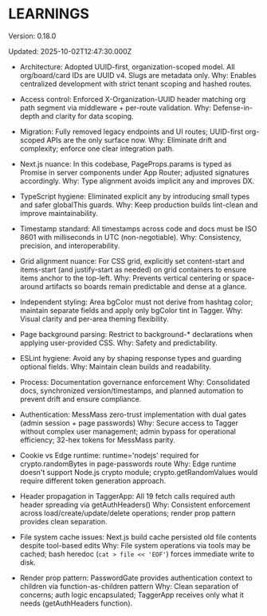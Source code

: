 # LEARNINGS

Version: 0.18.0

Updated: 2025-10-02T12:47:30.000Z

- Architecture: Adopted UUID-first, organization-scoped model. All org/board/card IDs are UUID v4. Slugs are metadata only.
  Why: Enables centralized development with strict tenant scoping and hashed routes.
- Access control: Enforced X-Organization-UUID header matching org path segment via middleware + per-route validation.
  Why: Defense-in-depth and clarity for data scoping.
- Migration: Fully removed legacy endpoints and UI routes; UUID-first org-scoped APIs are the only surface now.
  Why: Eliminate drift and complexity; enforce one clear integration path.
- Next.js nuance: In this codebase, PageProps.params is typed as Promise in server components under App Router; adjusted signatures accordingly.
  Why: Type alignment avoids implicit any and improves DX.
- TypeScript hygiene: Eliminated explicit any by introducing small types and safer globalThis guards.
  Why: Keep production builds lint-clean and improve maintainability.
- Timestamp standard: All timestamps across code and docs must be ISO 8601 with milliseconds in UTC (non-negotiable).
  Why: Consistency, precision, and interoperability.
- Grid alignment nuance: For CSS grid, explicitly set content-start and items-start (and justify-start as needed) on grid containers to ensure items anchor to the top-left.
  Why: Prevents vertical centering or space-around artifacts so boards remain predictable and dense at a glance.

- Independent styling: Area bgColor must not derive from hashtag color; maintain separate fields and apply only bgColor tint in Tagger.
  Why: Visual clarity and per-area theming flexibility.
- Page background parsing: Restrict to background-* declarations when applying user-provided CSS.
  Why: Safety and predictability.
- ESLint hygiene: Avoid any by shaping response types and guarding optional fields.
  Why: Maintain clean builds and readability.

- Process: Documentation governance enforcement
  Why: Consolidated docs, synchronized version/timestamps, and planned automation to prevent drift and ensure compliance.

- Authentication: MessMass zero-trust implementation with dual gates (admin session + page passwords)
  Why: Secure access to Tagger without complex user management; admin bypass for operational efficiency; 32-hex tokens for MessMass parity.
- Cookie vs Edge runtime: runtime='nodejs' required for crypto.randomBytes in page-passwords route
  Why: Edge runtime doesn't support Node.js crypto module; crypto.getRandomValues would require different token generation approach.
- Header propagation in TaggerApp: All 19 fetch calls required auth header spreading via getAuthHeaders()
  Why: Consistent enforcement across load/create/update/delete operations; render prop pattern provides clean separation.
- File system cache issues: Next.js build cache persisted old file contents despite tool-based edits
  Why: File system operations via tools may be cached; bash heredoc (`cat > file << 'EOF'`) forces immediate write to disk.
- Render prop pattern: PasswordGate provides authentication context to children via function-as-children pattern
  Why: Clean separation of concerns; auth logic encapsulated; TaggerApp receives only what it needs (getAuthHeaders function).
